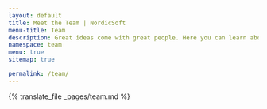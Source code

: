 ```yaml
---
layout: default
title: Meet the Team | NordicSoft
menu-title: Team
description: Great ideas come with great people. Here you can learn about NordicSoft team and get to know how to become a part of NordicSoft family.
namespace: team
menu: true
sitemap: true

permalink: /team/
---
```


{% translate_file _pages/team.md %}
